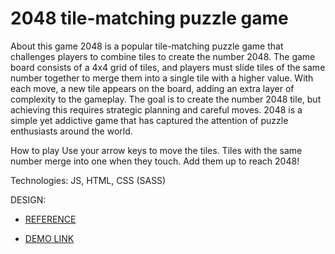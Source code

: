 # 2048 tile-matching puzzle game

About this game
2048 is a popular tile-matching puzzle game that challenges players to combine tiles to create the number 2048. The game board consists of a 4x4 grid of tiles, and players must slide tiles of the same number together to merge them into a single tile with a higher value. With each move, a new tile appears on the board, adding an extra layer of complexity to the gameplay. The goal is to create the number 2048 tile, but achieving this requires strategic planning and careful moves. 2048 is a simple yet addictive game that has captured the attention of puzzle enthusiasts around the world.

How to play
Use your arrow keys to move the tiles. Tiles with the same number merge into one when they touch. Add them up to reach 2048!

Technologies: JS, HTML, CSS (SASS)

DESIGN:

- [REFERENCE](https://play2048.co/)
  
- [DEMO LINK](https://yura-enttsel.github.io/2048-Game/)

